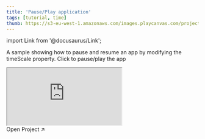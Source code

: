 ```yaml
---
title: 'Pause/Play application'
tags: [tutorial, time]
thumb: https://s3-eu-west-1.amazonaws.com/images.playcanvas.com/projects/12/437707/9D3648-image-75.jpg
---
```


import Link from '@docusaurus/Link';

A sample showing how to pause and resume an app by modifying the timeScale property. Click to pause/play the app

<div className="iframe-container">
    <iframe src="https://playcanv.as/p/sNoeqOZL/" title="Pause/Play application" allow="camera; microphone; xr-spatial-tracking; fullscreen" allowfullscreen></iframe>
</div>

<Link to='https://playcanvas.com/project/437707/'>Open Project ↗</Link>
